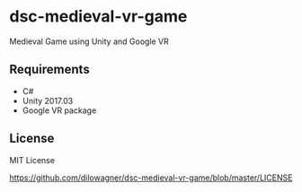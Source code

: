 # dsc-medieval-vr-game
Medieval Game using Unity and Google VR

## Requirements
- C#
- Unity 2017.03
- Google VR package

## License

MIT License

https://github.com/dilowagner/dsc-medieval-vr-game/blob/master/LICENSE
